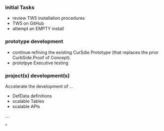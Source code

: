 ### initial Tasks
* review TW5 installation procedures
* TW5 on GitHub
* attempt an EMPTY install

### prototype development
* continue refining the existing CurSdie Prototype (that replaces the prior CurbSide.Proof of Concept).
* prototpye Executive testing

### project(s) development(s)
Accelerate the development of ...
* DefData definitions
* scalable Tables
* scalable APIs

...

^

